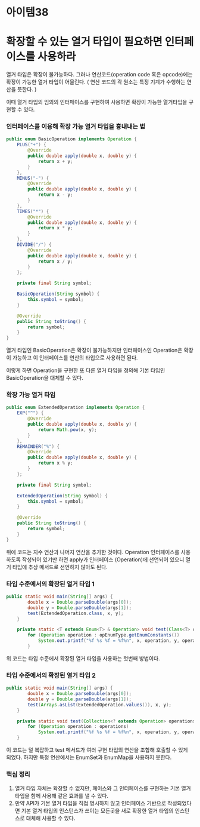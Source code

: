 # 아이템38

# 확장할 수 있는 열거 타입이 필요하면 인터페이스를 사용하라

열거 타입은 확장이 불가능하다. 그러나 연산코드(operation code 혹은 opcode)에는 확장이 가능한 열거 타입이 어울린다. ( 연산 코드의 각 원소는 특정 기계가 수행하는 연산을 뜻한다. )

이때 열거 타입의 임의의 인터페이스를 구현하여 사용하면 확장이 가능한 열거타입을 구현할 수 있다.

### 인터페이스를 이용해 확장 가능 열거 타입을 흉내내는 법

```java
public enum BasicOperation implements Operation {
    PLUS("+") {
        @Override
        public double apply(double x, double y) {
            return x + y;
        }
    },
    MINUS("-") {
        @Override
        public double apply(double x, double y) {
            return x - y;
        }
    },
    TIMES("*") {
        @Override
        public double apply(double x, double y) {
            return x * y;
        }
    },
    DIVIDE("/") {
        @Override
        public double apply(double x, double y) {
            return x / y;
        }
    };

    private final String symbol;

    BasicOperation(String symbol) {
        this.symbol = symbol;
    }

    @Override
    public String toString() {
        return symbol;
    }
}
```

열거 타입인 BasicOperation은 확장이 불가능하지만 인터페이스인 Operation은 확장이 가능하고 이 인터페이스를 연산의 타입으로 사용하면 된다. 

이렇게 하면 Operation을 구현한 또 다른 열거 타입을 정의해 기본 타입인 BasicOperation을 대체할 수 있다.

### 확장 가능 열거 타입

```java
public enum ExtendedOperation implements Operation {
    EXP("^") {
        @Override
        public double apply(double x, double y) {
            return Math.pow(x, y);
        }
    },
    REMAINDER("%") {
        @Override
        public double apply(double x, double y) {
            return x % y;
        }
    };

    private final String symbol;

    ExtendedOperation(String symbol) {
        this.symbol = symbol;
    }

    @Override
    public String toString() {
        return symbol;
    }
}
```

위에 코드는 지수 연산과 나머지 연산을 추가한 것이다. Operation 인터페이스를 사용하도록 작성되어 있기만 하면 apply가 인터페이스 (Operation)에 선언되어 있으니 열거 타입에 추상 메서드로 선언하지 않아도 된다.

### 타입 수준에서의 확장된 열거 타입 1

```java
public static void main(String[] args) {
        double x = Double.parseDouble(args[0]);
        double y = Double.parseDouble(args[1]);
        test(ExtendedOperation.class, x, y);
    }

    private static <T extends Enum<T> & Operation> void test(Class<T> opEnumType, double x, double y) {
        for (Operation operation : opEnumType.getEnumConstants()) 
            System.out.printf("%f %s %f = %f%n", x, operation, y, operation.apply(x, y));
		}
```

위 코드는 타입 수준에서 확장된 열거 타입을 사용하는 첫번째 방법이다.

### 타입 수준에서의 확장된 열거 타입 2

```java
public static void main(String[] args) {
        double x = Double.parseDouble(args[0]);
        double y = Double.parseDouble(args[1]);
        test(Arrays.asList(ExtendedOperation.values()), x, y);
    }

    private static void test(Collection<? extends Operation> operations, double x, double y) {
        for (Operation operation : operations) 
            System.out.printf("%f %s %f = %f%n", x, operation, y, operation.apply(x, y));
    }
```

이 코드는 덜 복잡하고 test 메서드가 여러 구현 타입의 연산을 조합해 호출할 수 있게 되었다. 하지만 특정 연산에서는 EnumSet과 EnumMap을 사용하지 못한다.

### 핵심 정리

1. 열거 타입 자체는 확장할 수 없지만, 페이스와 그 인터페이스를 구현하는 기본 열거 타입을 함께 사용해 같은 효과를 낼 수 있다.
2. 만약 API가 기본 열거 타입을 직접 명시하지 않고 인터페이스 기반으로 작성되었다면 기본 열거 타입의 인스턴스가 쓰이는 모든곳을 새로 확장한 열거 타입의 인스턴스로 대체해 사용할 수 있다.
